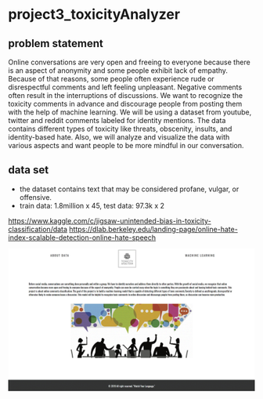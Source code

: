 # project3_toxicityAnalyzer

## problem statement
Online conversations are very open and freeing to everyone because there is an aspect of anonymity and some people exhibit lack of empathy. Because of that reasons, some people often experience rude or disrespectful comments and left feeling unpleasant. Negative comments often result in the interruptions of discussions. We want to recognize the toxicity comments in advance and discourage people from posting them with the help of machine learning. We will be using a dataset from youtube, twitter and reddit comments labeled for identity mentions. The data contains different types of toxicity like threats, obscenity, insults, and identity-based hate. Also, we will analyze and visualize the data with various aspects and want people to be more mindful in our conversation.

## data set

* the dataset contains text that may be considered profane, vulgar, or offensive.
* train data: 1.8million x 45, test data: 97.3k x 2

https://www.kaggle.com/c/jigsaw-unintended-bias-in-toxicity-classification/data
https://dlab.berkeley.edu/landing-page/online-hate-index-scalable-detection-online-hate-speech

![Toxicity Analyzer](toxicity.GIF)
